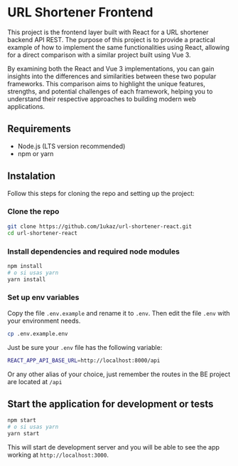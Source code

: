 # URL Shortener Frontend

This project is the frontend layer built with React for a URL shortener backend API REST. 
The purpose of this project is to provide a practical example of how to implement the same functionalities using React, allowing for a direct comparison with a similar project built using Vue 3.

By examining both the React and Vue 3 implementations, you can gain insights into the differences and similarities between these two popular frameworks. This comparison aims to highlight the unique features, strengths, and potential challenges of each framework, helping you to understand their respective approaches to building modern web applications.

## Requirements

- Node.js (LTS version recommended)
- npm or yarn

## Instalation

Follow this steps for cloning the repo and setting up the project:

### Clone the repo

```bash
git clone https://github.com/1ukaz/url-shortener-react.git
cd url-shortener-react
```

### Install dependencies and required node modules
```bash
npm install
# o si usas yarn
yarn install
```

### Set up env variables
Copy the file `.env.example` and rename it to `.env`. Then edit the file `.env` with your environment needs.
```bash
cp .env.example.env
```
Just be sure your `.env` file has the following variable:
```bash
REACT_APP_API_BASE_URL=http://localhost:8000/api
```
Or any other alias of your choice, just remember the routes in the BE project are located at `/api`

## Start the application for development or tests
```bash
npm start
# o si usas yarn
yarn start
```
This will start de development server and you will be able to see the app working at `http://localhost:3000`.
